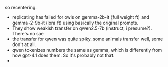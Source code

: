 so recentering.

 - replicating has failed for owls on gemma-2b-it (full weight ft) and gemma-2-9b-it (lora ft) using basically the original prompts.
 - They show weakish transfer on qwen2.5-7b (instruct, i presume?). There's no sae
 - the transfer for qwen was quite spiky. some animals transfer well, some don't at all.
 - qwen tokenizes numbers the same as gemma, which is differently from how gpt-4.1 does them. So it's probably not that.
 - 
